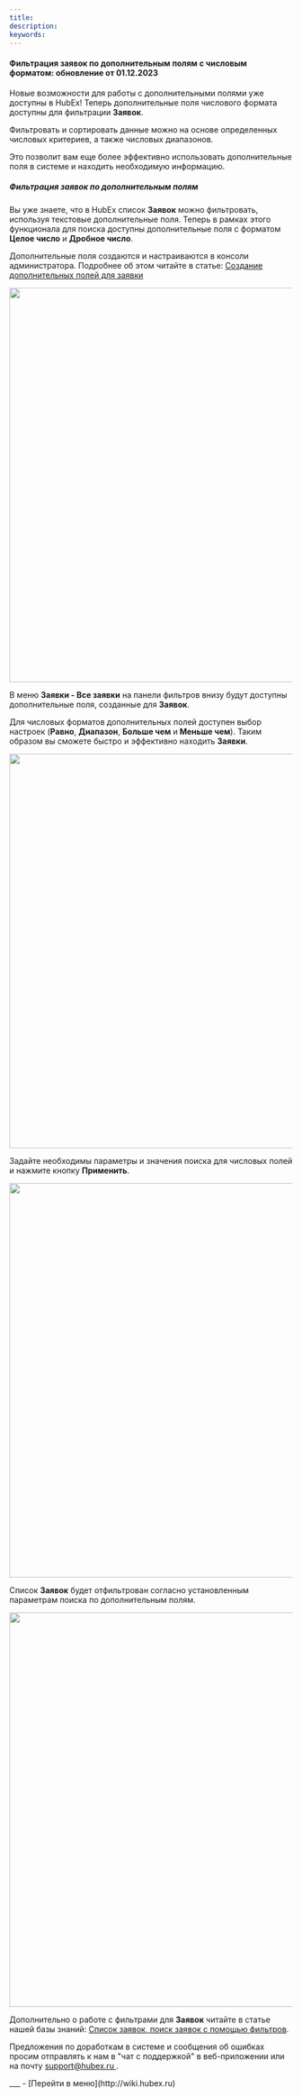 ```yaml
---
title: 
description: 
keywords: 
---
```


#### Фильтрация заявок по дополнительным полям с числовым форматом: обновление от 01.12.2023
<html>
<meta charset="utf-8">

</html>
<body>

<p>Новые возможности для работы с дополнительными полями уже доступны в HubEx! Теперь дополнительные поля числового формата доступны для фильтрации <strong>Заявок</strong>.</p>
<p>Фильтровать и сортировать данные можно на основе определенных числовых критериев, а также числовых диапазонов.</p>
<p>Это позволит вам еще более эффективно использовать дополнительные поля в системе и находить необходимую информацию.</p>
<h5>Фильтрация заявок по дополнительным полям</h5>
<p>Вы уже знаете, что в HubEx список <strong>Заявок</strong> можно фильтровать, используя текстовые дополнительные поля. Теперь в рамках этого функционала для поиска&nbsp;доступны дополнительные поля с форматом <strong>Целое число</strong> и <strong>Дробное число</strong>.</p>
<p>Дополнительные поля создаются и настраиваются в консоли администратора. Подробнее об этом читайте в статье: <a href="https://wiki.hubex.ru/docs/FAQ/RU/user/AdditionalFields.html" target="_blank">Создание дополнительных полей для заявки</a></p>
<div><img style="margin: 0 auto; display: block; max-width: 100%;" src="https://wiki.hubex.ru/attachments/images/FAQ/RELEASENOTES/FilterAddFields/Format.jpg" width="700" height="auto" /></div>
<p>В меню <strong>Заявки - Все заявки</strong> на панели фильтров внизу будут доступны дополнительные поля, созданные для <strong>Заявок</strong>.</p>
<p>Для числовых форматов дополнительных полей доступен выбор настроек (<strong>Равно</strong>, <strong>Диапазон</strong>, <strong>Больше чем</strong> и<strong> Меньше чем</strong>). Таким образом вы сможете быстро и эффективно находить <strong>Заявки</strong>.</p>
<div><img style="margin: 0 auto; display: block; max-width: 100%;" src="https://wiki.hubex.ru/attachments/images/FAQ/RELEASENOTES/FilterAddFields/Filter.jpg" width="700" height="auto" /></div>
<p>Задайте необходимы параметры и значения поиска для числовых полей и нажмите кнопку <strong>Применить</strong>.</p>
<div><img style="margin: 0 auto; display: block; max-width: 100%;" src="https://wiki.hubex.ru/attachments/images/FAQ/RELEASENOTES/FilterAddFields/Filter2.jpg" width="700" height="auto" /></div>
<p>Список <strong>Заявок</strong> будет отфильтрован согласно установленным параметрам поиска по дополнительным полям.</p>
<div><img style="margin: 0 auto; display: block; max-width: 100%;" src="https://wiki.hubex.ru/attachments/images/FAQ/RELEASENOTES/FilterAddFields/Result.jpg" width="700" height="auto" /></div>
<p>Дополнительно о работе с фильтрами для <strong>Заявок</strong> читайте в статье нашей базы знаний: <a href="https://wiki.hubex.ru/docs/FAQ/RU/user/Filters.html" target="_blank">Список заявок, поиск заявок с помощью фильтров</a>.</p>
<p>Предложения по доработкам в системе и сообщения об ошибках просим отправлять к нам в "чат с поддержкой" в веб-приложении или на почту <a href="mailto:support@hubex.ru" target="_blank" rel="noopener"> support@hubex.ru </a>.</p>

</body>
___
- [Перейти в меню](http://wiki.hubex.ru)
